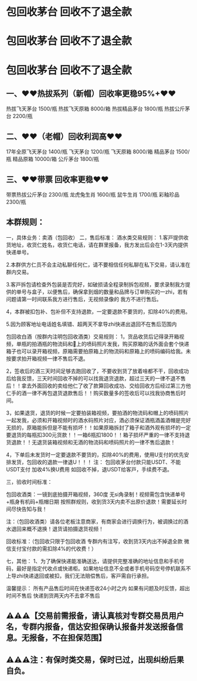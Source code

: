 # 包回收茅台 回收不了退全款
# 包回收茅台 回收不了退全款
# 包回收茅台 回收不了退全款

## 一、♥️♥️热拔系列（新帽）回收率更稳95%+♥️♥️
热拔飞天茅台  1500/瓶
热拔飞天原箱  8000/箱
热拔精品茅台  1800/瓶
热拔公斤茅台  2200/瓶


## 二、♥️♥️（老帽）回收利润高♥️♥️ 
17年全原飞天茅台  1400/瓶
飞天茅台  1200/瓶
飞天原箱  8000/箱
精品茅台  1500/瓶
精品原箱  10000/箱
公斤茅台  1800/瓶

## 三、♥️♥️带票  回收率更稳♥️♥️
带票热拔公斤茅台  2300/瓶
龙虎兔生肖  1600/瓶
鼠牛生肖  1700/瓶
彩釉珍品  2300/瓶

## 本群规则：
一，具体业务：卖酒（包回收）
二，售后标准：
酒水类交易规则：
1.客戸提供收货地址，收货仁姓名，收货仁电话，请在群里报备，我方发出后会在1-3天内提供快递单号。

2.本群供方仁员不会主动私聊任何仁，请不要相信任何私聊在私下交易，请认准在群内交易。

3.客戸拆包请检查外包装是否完好，如破损请全程录制拆包视频，要求录制我方提供的单号与盒子，以便售后，确保拿到烟的数量和品牌与订单购买的一zhi，若有问题请第一时间联系我方进行售后，无视频录像的 我方不进行售后。

4，本群被扣包补、包补但不支持退款，一定要退款不要货的，扣除40%的费用。

5.因为顾客地址电话姓名填错、超两天不拿导zhi快递出退回不在售后范围内

包回收白酒（按群内注明包回收酒类）交易规则：
1，货品收货后记得录开箱视频，单瓶的拍酒瓶的物流码和👒上的喷码照片发我，购买原箱的话外面会套个快递箱子也可以录开箱视频，原箱需要拍原箱上的物流码和原箱上的喷码编码给我。未按要求拍开箱视频一律不售后不退。

2，签收后的酒三天时间足够去跑回收了，不要收到货了放着啥都不干，回收成功后给我反馈，三天时间回收不掉的可以找我退货退款，超过三天的一律不退不售后！！拿去外面回收的卖给他仁了收了款算回收成功、交给回收方后经过第三方他仁手的酒一律不再包退货退款售后！！购买数量多的签收后可以找我协商售后时间。

3，如果退货，退货的时候一定要拍装箱视频，要拍酒的物流码和帽上的喷码照片一起发我，必须和开箱视频时的酒水码照片对应，酒必须保证酒瓶酒盖酒帽是完好无损的，原箱能拆但是不能有损坏！！如果原箱拆封了箱子和酒外观有损坏的一定要退货的每瓶扣300元货款！！一箱6瓶扣1800！！箱子损坏严重的一律不支持退货退款！！无退货装箱视频和无酒的物流码和喷码照片的一律不售后退款！

4，下单后未发货时一定要退款不要货的，扣除40%的费用，使用U支付的优先安排发货，包回收的退款一律退U！！！
注：
包回收茅台付款只能USDT、不能USDT支付 加收4%换U费用
如回收不掉，退USDT给客戸，手续费不退。


三，验收时间标准：

包回收酒类：一镜到底拍摄开箱视频，360度 无si角录制！视频需包含快递单号+瓶身有机码+瓶帽日期  按照群规则，收到货3天内卖不出原价退款！需要延长时间尽快告知与我！

注：（包回收酒类）请各位老板注意商家，有商家会进行调换行为，被调换过的酒水退回来概不退换！退货请拍摄退货视频！
       

回收标准：（包回收只限于包回收酒 专群内有注写，收到货3天内出不掉退全款 微信支付宝付款的需扣除4%的代收费！）


七，其他：
1、为了确保快递能准确送达，请提供完整准确的地址信息和手机号码，最好是指定代收点或快递柜。如果地址信息不全或者手机号码空号停机联系不上导zhi快递退回或被扣，我们无法赔偿售后，客戸需自行承担。


温馨提示：
所有产品售后时间在快递签收24小时之内 如果有问题及时反馈，超出时间不售后 快递到货两天内不去拿不售后

## ⚠️⚠️⚠️【交易前需报备，请认真核对专群交易员用户名，专群内报备，信达安担保确认报备并发送报备信息。无报备，不在担保范围】

## ⚠️⚠️⚠️注：有保时类交易，保时已过，出现纠纷后果自负。

